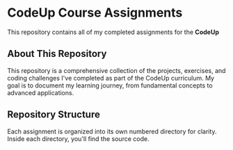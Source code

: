 # CodeUp Course Assignments

This repository contains all of my completed assignments for the **CodeUp**

## About This Repository

This repository is a comprehensive collection of the projects, exercises, and coding challenges I've completed as part of the CodeUp curriculum. My goal is to document my learning journey, from fundamental concepts to advanced applications.

## Repository Structure

Each assignment is organized into its own numbered directory for clarity. Inside each directory, you'll find the source code.